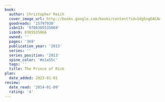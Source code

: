 ```yaml
---
book:
  author: Christopher Reich
  cover_image_url: http://books.google.com/books/content?id=1dgSngEACAAJ&printsec=frontcover&img=1&zoom=1&source=gbs_api
  goodreads: '15797930'
  isbn13: '9780385535069'
  isbn9: 0385535066
  owned: ''
  pages: '369'
  publication_year: '2013'
  series: ''
  series_position: '2013'
  spine_color: '#e1a55c'
  tags: ''
  title: The Prince of Risk
plan:
  date_added: 2023-01-01
review:
  date_read: '2014-01-09'
  rating: '4'
---
```


